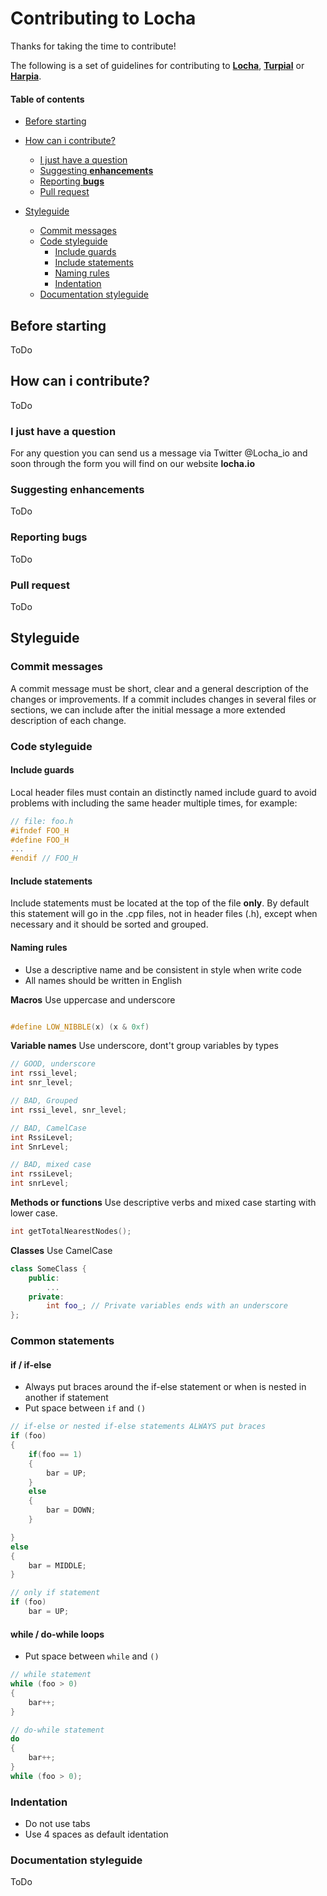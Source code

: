 
# Contributing to **Locha**
Thanks for taking the time to contribute!

The following is a set of guidelines for contributing to [**Locha**](), [**Turpial**]() or [**Harpia**]().

#### Table of contents

* [Before starting](#before-starting)

* [How can i contribute?](#how-can-i-contribute)
    * [I just have a question](#i-just-have-a-question)
    * [Suggesting **enhancements**](#suggesting-enhancements)
    * [Reporting **bugs**](#reporting-bugs)
    * [Pull request](#pull-request)

* [Styleguide](#styleguide)
    * [Commit messages](#commit-messages)
    * [Code styleguide](#code-styleguide)
        * [Include guards](#include-guards)
        * [Include statements](#include-statements)
        * [Naming rules](#naming-rules)
        * [Indentation](#indentation)
    * [Documentation styleguide](#documentation-styleguide)




## Before starting
ToDo

## How can i contribute?

ToDo

### I just have a question
For any question you can send us a message via Twitter @Locha_io and soon through the form you will find on our website **locha.io**

### Suggesting enhancements
ToDo

### Reporting bugs
ToDo

### Pull request
ToDo

## Styleguide

### Commit messages
A commit message must be short, clear and a general description of the changes or improvements.
If a commit includes changes in several files or sections, we can include after the initial message a more extended description of each change.

### Code styleguide

#### Include guards
Local header files must contain an distinctly named include guard to avoid problems with including the same header multiple times, for example:
```cpp
// file: foo.h
#ifndef FOO_H
#define FOO_H
...
#endif // FOO_H
```

#### Include statements

Include statements must be located at the top of the file **only**. By default this statement will go in the .cpp files, not in header files (.h), except when necessary and it should be sorted and grouped.

#### Naming rules

- Use a descriptive name and be consistent in style when write code
- All names should be written in English

**Macros** Use uppercase and underscore
```cpp

#define LOW_NIBBLE(x) (x & 0xf)
```

**Variable names** Use underscore, dont't group variables by types
```cpp
// GOOD, underscore
int rssi_level;
int snr_level;

// BAD, Grouped
int rssi_level, snr_level;

// BAD, CamelCase
int RssiLevel;
int SnrLevel;

// BAD, mixed case
int rssiLevel;
int snrLevel;
```

**Methods or functions**  Use descriptive verbs and mixed case starting with lower case.

 ```cpp
 int getTotalNearestNodes();
```

**Classes** Use CamelCase
```cpp
class SomeClass { 
    public:
        ...
    private:
        int foo_; // Private variables ends with an underscore
};
```
### Common statements

#### if / if-else

- Always put braces around the if-else statement or when is nested in another if statement
- Put space between `if` and `()`


```cpp
// if-else or nested if-else statements ALWAYS put braces
if (foo)
{
    if(foo == 1)
    {
        bar = UP;
    }
    else 
    {
        bar = DOWN;
    }

}
else 
{
    bar = MIDDLE;
}

// only if statement
if (foo)
    bar = UP;
```
#### while / do-while loops

- Put space between `while` and `()`
```cpp
// while statement
while (foo > 0)
{
    bar++;
}

// do-while statement
do
{
    bar++;
}
while (foo > 0);

```
### Indentation

- Do not use tabs
- Use 4 spaces as default identation

### Documentation styleguide
ToDo

